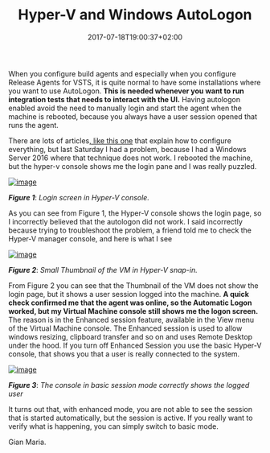 ﻿---
title: "Hyper-V and Windows AutoLogon"
description: ""
date: 2017-07-18T19:00:37+02:00
draft: false
tags: [VSTS]
categories: [Team Foundation Server]
---
When you configure build agents and especially when you configure Release Agents for VSTS, it is quite normal to have some installations where you want to use AutoLogon.  **This is needed whenever you want to run integration tests that needs to interact with the UI.** Having autologon enabled avoid the need to manually login and start the agent when the machine is rebooted, because you always have a user session opened that runs the agent.

There are lots of articles[, like this one](https://www.top-password.com/blog/set-up-windows-to-auto-login-to-domain-account/) that explain how to configure everything, but last Saturday I had a problem, because I had a Windows Server 2016 where that technique does not work. I rebooted the machine, but the hyper-v console shows me the login pane and I was really puzzled.

[![image](http://www.codewrecks.com/blog/wp-content/uploads/2017/07/image_thumb-6.png "image")](http://www.codewrecks.com/blog/wp-content/uploads/2017/07/image-6.png)

 ***Figure 1***: *Login screen in Hyper-V console.*

As you can see from Figure 1, the Hyper-V console shows the login page, so I incorrectly believed that the autologon did not work. I said incorrectly because trying to troubleshoot the problem, a friend told me to check the Hyper-V manager console, and here is what I see

[![image](http://www.codewrecks.com/blog/wp-content/uploads/2017/07/image_thumb-7.png "image")](http://www.codewrecks.com/blog/wp-content/uploads/2017/07/image-7.png)

 ***Figure 2***: *Small Thumbnail of the VM in Hyper-V snap-in.*

From Figure 2 you can see that the Thumbnail of the VM does not show the login page, but it shows a user session logged into the machine.  **A quick check confirmed me that the agent was online, so the Automatic Logon worked, but my Virtual Machine console still shows me the logon screen.** The reason is in the Enhanced session feature, available in the View menu of the Virtual Machine console. The Enhanced session is used to allow windows resizing, clipboard transfer and so on and uses Remote Desktop under the hood. If you turn off Enhanced Session you use the basic Hyper-V console, that shows you that a user is really connected to the system.

[![image](http://www.codewrecks.com/blog/wp-content/uploads/2017/07/image_thumb-8.png "image")](http://www.codewrecks.com/blog/wp-content/uploads/2017/07/image-8.png)

 ***Figure 3***: *The console in basic session mode correctly shows the logged user*

It turns out that, with enhanced mode, you are not able to see the session that is started automatically, but the session is active. If you really want to verify what is happening, you can simply switch to basic mode.

Gian Maria.
